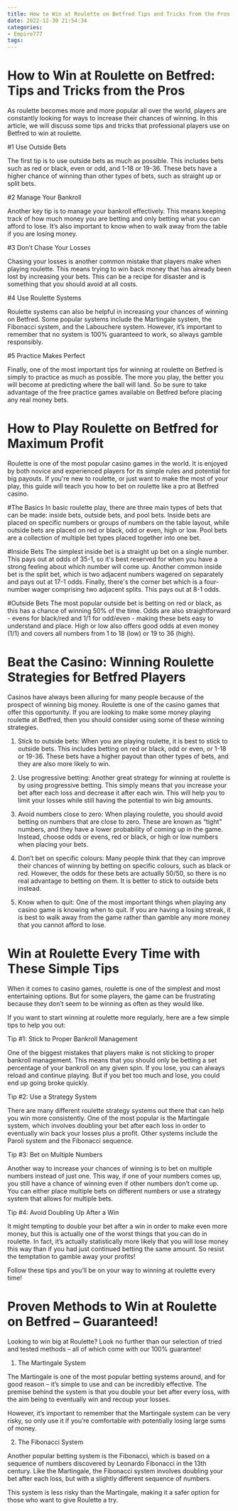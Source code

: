 ```yaml
---
title: How to Win at Roulette on Betfred Tips and Tricks from the Pros
date: 2022-12-30 21:54:34
categories:
- Empire777
tags:
---
```



#  How to Win at Roulette on Betfred: Tips and Tricks from the Pros

As roulette becomes more and more popular all over the world, players are constantly looking for ways to increase their chances of winning. In this article, we will discuss some tips and tricks that professional players use on Betfred to win at roulette.

#1 Use Outside Bets

The first tip is to use outside bets as much as possible. This includes bets such as red or black, even or odd, and 1-18 or 19-36. These bets have a higher chance of winning than other types of bets, such as straight up or split bets.

#2 Manage Your Bankroll

Another key tip is to manage your bankroll effectively. This means keeping track of how much money you are betting and only betting what you can afford to lose. It’s also important to know when to walk away from the table if you are losing money.

#3 Don’t Chase Your Losses

Chasing your losses is another common mistake that players make when playing roulette. This means trying to win back money that has already been lost by increasing your bets. This can be a recipe for disaster and is something that you should avoid at all costs.

#4 Use Roulette Systems

Roulette systems can also be helpful in increasing your chances of winning on Betfred. Some popular systems include the Martingale system, the Fibonacci system, and the Labouchere system. However, it’s important to remember that no system is 100% guaranteed to work, so always gamble responsibly.

#5 Practice Makes Perfect

Finally, one of the most important tips for winning at roulette on Betfred is simply to practice as much as possible. The more you play, the better you will become at predicting where the ball will land. So be sure to take advantage of the free practice games available on Betfred before placing any real money bets.

#  How to Play Roulette on Betfred for Maximum Profit 

Roulette is one of the most popular casino games in the world. It is enjoyed by both novice and experienced players for its simple rules and potential for big payouts. If you're new to roulette, or just want to make the most of your play, this guide will teach you how to bet on roulette like a pro at Betfred casino.

#The Basics
In basic roulette play, there are three main types of bets that can be made: inside bets, outside bets, and pool bets. Inside bets are placed on specific numbers or groups of numbers on the table layout, while outside bets are placed on red or black, odd or even, high or low. Pool bets are a collection of multiple bet types placed together into one bet. 

#Inside Bets 
The simplest inside bet is a straight up bet on a single number. This pays out at odds of 35-1, so it's best reserved for when you have a strong feeling about which number will come up. Another common inside bet is the split bet, which is two adjacent numbers wagered on separately and pays out at 17-1 odds. Finally, there's the corner bet which is a four-number wager comprising two adjacent splits. This pays out at 8-1 odds. 

#Outside Bets 
The most popular outside bet is betting on red or black, as this has a chance of winning 50% of the time. Odds are also straightforward - evens for black/red and 1/1 for odd/even - making these bets easy to understand and place. High or low also offers good odds at even money (1/1) and covers all numbers from 1 to 18 (low) or 19 to 36 (high).

#  Beat the Casino: Winning Roulette Strategies for Betfred Players

Casinos have always been alluring for many people because of the prospect of winning big money. Roulette is one of the casino games that offer this opportunity. If you are looking to make some money playing roulette at Betfred, then you should consider using some of these winning strategies.

1. Stick to outside bets: When you are playing roulette, it is best to stick to outside bets. This includes betting on red or black, odd or even, or 1-18 or 19-36. These bets have a higher payout than other types of bets, and they are also more likely to win.

2. Use progressive betting: Another great strategy for winning at roulette is by using progressive betting. This simply means that you increase your bet after each loss and decrease it after each win. This will help you to limit your losses while still having the potential to win big amounts.

3. Avoid numbers close to zero: When playing roulette, you should avoid betting on numbers that are close to zero. These are known as “tight” numbers, and they have a lower probability of coming up in the game. Instead, choose odds or evens, red or black, or high or low numbers when placing your bets.

4. Don’t bet on specific colours: Many people think that they can improve their chances of winning by betting on specific colours, such as black or red. However, the odds for these bets are actually 50/50, so there is no real advantage to betting on them. It is better to stick to outside bets instead.

5. Know when to quit: One of the most important things when playing any casino game is knowing when to quit. If you are having a losing streak, it is best to walk away from the game rather than gamble any more money that you cannot afford to lose.

#  Win at Roulette Every Time with These Simple Tips 

When it comes to casino games, roulette is one of the simplest and most entertaining options. But for some players, the game can be frustrating because they don’t seem to be winning as often as they would like. 

If you want to start winning at roulette more regularly, here are a few simple tips to help you out: 

Tip #1: Stick to Proper Bankroll Management

One of the biggest mistakes that players make is not sticking to proper bankroll management. This means that you should only be betting a set percentage of your bankroll on any given spin. If you lose, you can always reload and continue playing. But if you bet too much and lose, you could end up going broke quickly. 

Tip #2: Use a Strategy System

There are many different roulette strategy systems out there that can help you win more consistently. One of the most popular is the Martingale system, which involves doubling your bet after each loss in order to eventually win back your losses plus a profit. Other systems include the Paroli system and the Fibonacci sequence. 

Tip #3: Bet on Multiple Numbers

Another way to increase your chances of winning is to bet on multiple numbers instead of just one. This way, if one of your numbers comes up, you still have a chance of winning even if other numbers don’t come up. You can either place multiple bets on different numbers or use a strategy system that allows for multiple bets. 

 Tip #4: Avoid Doubling Up After a Win

It might tempting to double your bet after a win in order to make even more money, but this is actually one of the worst things that you can do in roulette. In fact, it’s actually statistically more likely that you will lose money this way than if you had just continued betting the same amount. So resist the temptation to gamble away your profits! 


Follow these tips and you’ll be on your way to winning at roulette every time!

#  Proven Methods to Win at Roulette on Betfred – Guaranteed!

Looking to win big at Roulette? Look no further than our selection of tried and tested methods – all of which come with our 100% guarantee!

1. The Martingale System

The Martingale is one of the most popular betting systems around, and for good reason – it’s simple to use and can be incredibly effective. The premise behind the system is that you double your bet after every loss, with the aim being to eventually win and recoup your losses.

However, it’s important to remember that the Martingale system can be very risky, so only use it if you’re comfortable with potentially losing large sums of money.

2. The Fibonacci System

Another popular betting system is the Fibonacci, which is based on a sequence of numbers discovered by Leonardo Fibonacci in the 13th century. Like the Martingale, the Fibonacci system involves doubling your bet after each loss, but with a slightly different sequence of numbers.

This system is less risky than the Martingale, making it a safer option for those who want to give Roulette a try.